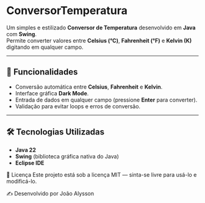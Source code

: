 # ConversorTemperatura

Um simples e estilizado **Conversor de Temperatura** desenvolvido em **Java** com **Swing**.  
Permite converter valores entre **Celsius (°C)**, **Fahrenheit (°F)** e **Kelvin (K)** digitando em qualquer campo.

---

## 🚀 Funcionalidades
- Conversão automática entre **Celsius**, **Fahrenheit** e **Kelvin**.
- Interface gráfica **Dark Mode**.
- Entrada de dados em qualquer campo (pressione **Enter** para converter).
- Validação para evitar loops e erros de conversão.

---

## 🛠️ Tecnologias Utilizadas
- **Java 22**
- **Swing** (biblioteca gráfica nativa do Java)
- **Eclipse IDE**

📜 Licença
Este projeto está sob a licença MIT — sinta-se livre para usá-lo e modificá-lo.

✍️ Desenvolvido por João Alysson
